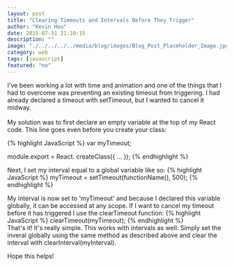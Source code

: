 ```yaml
---
layout: post
title: "Clearing Timeouts and Intervals Before They Trigger"
author: "Kevin Hou"
date: 2015-07-31 21:10:15
description: ""
image: "./../../../../media/blog/images/Blog_Post_Placeholder_Image.jpg"
category: web
tags: [javascript]
featured: "no"
---
```

I've been working a lot with time and animation and one of the things that I had to overcome was preventing an existing timeout from triggering. I had already declared a timeout with setTimeout, but I wanted to cancel it midway.
<br />
<br />
My solution was to first declare an empty variable at the top of my React code. This line goes even before you create your class:

{% highlight JavaScript %}
var myTimeout;

module.export = React. createClass({
  ...
});
{% endhighlight %}

Next, I set my interval equal to a global variable like so:
{% highlight JavaScript %}
myTimeout = setTimeout(functionName(), 500);
{% endhighlight %}

My interval is now set to 'myTimeout' and because I declared this variable globally, it can be accessed at any scope. If I want to cancel my timeout before it has triggered I use the clearTimeout function:
{% highlight JavaScript %}
clearTimeout(myTimeout);
{% endhighlight %}
<br />
That's it! It's really simple. This works with intervals as well. Simply set the inveral globally using the same method as described above and clear the interval with clearInterval(myInterval).

Hope this helps!
